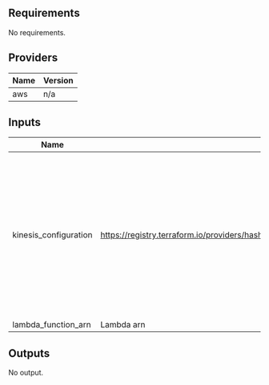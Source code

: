## Requirements

No requirements.

## Providers

| Name | Version |
|------|---------|
| aws | n/a |

## Inputs

| Name | Description | Type | Default | Required |
|------|-------------|------|---------|:--------:|
| kinesis\_configuration | https://registry.terraform.io/providers/hashicorp/aws/latest/docs/resources/lambda_event_source_mapping | <pre>map(object({<br>    batch_size                                      = number<br>    bisect_batch_on_function_error                  = bool<br>    destination_config__on_failure__destination_arn = string<br>    event_source_arn                                = string<br>    maximum_batching_window_in_seconds              = number<br>    maximum_record_age_in_seconds                   = number<br>    maximum_retry_attempts                          = number<br>    parallelization_factor                          = number<br>    starting_position                               = string<br>    starting_position_timestamp                     = string<br>    tumbling_window_in_seconds                      = number<br>  }))</pre> | `{}` | no |
| lambda\_function\_arn | Lambda arn | `string` | n/a | yes |

## Outputs

No output.
